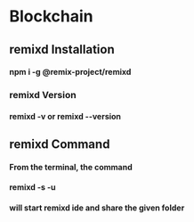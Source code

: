 # Blockchain

## remixd Installation
#### npm i -g @remix-project/remixd

### remixd Version
#### remixd -v or remixd --version

## remixd Command

#### From the terminal, the command
#### remixd -s <absolute-path-to-shared-folder> -u <ide-url>
#### will start remixd ide and share the given folder

#### 
